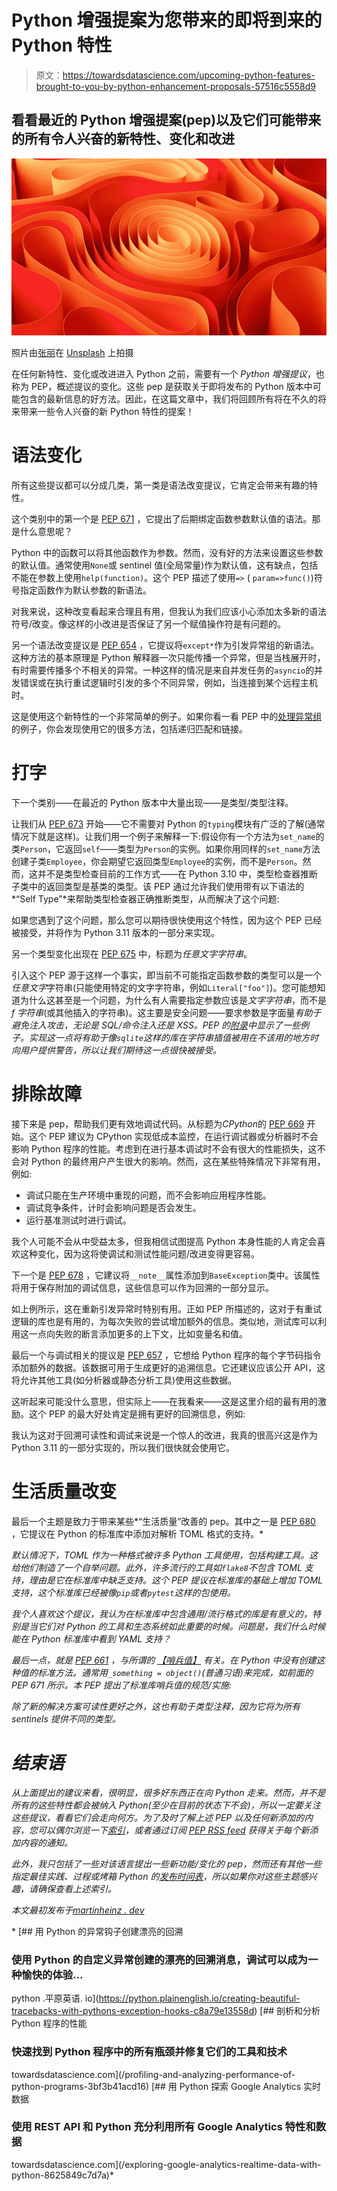 # Python 增强提案为您带来的即将到来的 Python 特性

> 原文：<https://towardsdatascience.com/upcoming-python-features-brought-to-you-by-python-enhancement-proposals-57516c5558d9>

## 看看最近的 Python 增强提案(pep)以及它们可能带来的所有令人兴奋的新特性、变化和改进

![](img/058c82ba79170bfc40ee57b69454c43a.png)

照片由[张丽](https://unsplash.com/@sunx?utm_source=unsplash&utm_medium=referral&utm_content=creditCopyText)在 [Unsplash](https://unsplash.com/?utm_source=unsplash&utm_medium=referral&utm_content=creditCopyText) 上拍摄

在任何新特性、变化或改进进入 Python 之前，需要有一个 *Python 增强提议*，也称为 PEP，概述提议的变化。这些 pep 是获取关于即将发布的 Python 版本中可能包含的最新信息的好方法。因此，在这篇文章中，我们将回顾所有将在不久的将来带来一些令人兴奋的新 Python 特性的提案！

# 语法变化

所有这些提议都可以分成几类，第一类是语法改变提议，它肯定会带来有趣的特性。

这个类别中的第一个是 [PEP 671](https://www.python.org/dev/peps/pep-0671/) ，它提出了后期绑定函数参数默认值的语法。那是什么意思呢？

Python 中的函数可以将其他函数作为参数。然而，没有好的方法来设置这些参数的默认值。通常使用`None`或 sentinel 值(全局常量)作为默认值，这有缺点，包括不能在参数上使用`help(function)`。这个 PEP 描述了使用`=>` ( `param=>func()`)符号指定函数作为默认参数的新语法。

对我来说，这种改变看起来合理且有用，但我认为我们应该小心添加太多新的语法符号/改变。像这样的小改进是否保证了另一个赋值操作符是有问题的。

另一个语法改变提议是 [PEP 654](https://python.org/dev/peps/pep-0654/) ，它提议将`except*`作为引发异常组的新语法。这种方法的基本原理是 Python 解释器一次只能传播一个异常，但是当栈展开时，有时需要传播多个不相关的异常。一种这样的情况是来自并发任务的`asyncio`的并发错误或在执行重试逻辑时引发的多个不同异常，例如，当连接到某个远程主机时。

这是使用这个新特性的一个非常简单的例子。如果你看一看 PEP 中的[处理异常组](https://www.python.org/dev/peps/pep-0654/#id38)的例子，你会发现使用它的很多方法，包括递归匹配和链接。

# 打字

下一个类别——在最近的 Python 版本中大量出现——是类型/类型注释。

让我们从 [PEP 673](https://www.python.org/dev/peps/pep-0673/) 开始——它不需要对 Python 的`typing`模块有广泛的了解(通常情况下就是这样)。让我们用一个例子来解释一下:假设你有一个方法为`set_name`的类`Person`，它返回`self`——类型为`Person`的实例。如果你用同样的`set_name`方法创建子类`Employee`，你会期望它返回类型`Employee`的实例，而不是`Person`。然而，这并不是类型检查目前的工作方式——在 Python 3.10 中，类型检查器推断子类中的返回类型是基类的类型。该 PEP 通过允许我们使用带有以下语法的*“Self Type”*来帮助类型检查器正确推断类型，从而解决了这个问题:

如果您遇到了这个问题，那么您可以期待很快使用这个特性，因为这个 PEP 已经被接受，并将作为 Python 3.11 版本的一部分来实现。

另一个类型变化出现在 [PEP 675](https://www.python.org/dev/peps/pep-0675/) 中，标题为*任意文字字符串*。

引入这个 PEP 源于这样一个事实，即当前不可能指定函数参数的类型可以是一个*任意文字*字符串(只能使用特定的文字字符串，例如`Literal["foo"]`)。您可能想知道为什么这甚至是一个问题，为什么有人需要指定参数应该是*文字字符串*，而不是 *f 字符串*(或其他插入的字符串)。这主要是安全问题——要求参数是字面量*有助于避免注入攻击，无论是 SQL/命令注入还是 XSS。PEP 的[附录](https://www.python.org/dev/peps/pep-0675/#appendix-a-other-uses)中显示了一些例子。实现这一点将有助于像`sqlite`这样的库在字符串插值被用在不该用的地方时向用户提供警告，所以让我们期待这一点很快被接受。*

# 排除故障

接下来是 pep，帮助我们更有效地调试代码。从标题为*CPython*的 [PEP 669](https://www.python.org/dev/peps/pep-0669/) 开始。这个 PEP 建议为 CPython 实现低成本监控，在运行调试器或分析器时不会影响 Python 程序的性能。考虑到在进行基本调试时不会有很大的性能损失，这不会对 Python 的最终用户产生很大的影响。然而，这在某些特殊情况下非常有用，例如:

*   调试只能在生产环境中重现的问题，而不会影响应用程序性能。
*   调试竞争条件，计时会影响问题是否会发生。
*   运行基准测试时进行调试。

我个人可能不会从中受益太多，但我相信试图提高 Python 本身性能的人肯定会喜欢这种变化，因为这将使调试和测试性能问题/改进变得更容易。

下一个是 [PEP 678](https://www.python.org/dev/peps/pep-0678/) ，它建议将`__note__`属性添加到`BaseException`类中。该属性将用于保存附加的调试信息，这些信息可以作为回溯的一部分显示。

如上例所示，这在重新引发异常时特别有用。正如 PEP 所描述的，这对于有重试逻辑的库也是有用的，为每次失败的尝试增加额外的信息。类似地，测试库可以利用这一点向失败的断言添加更多的上下文，比如变量名和值。

最后一个与调试相关的提议是 [PEP 657](https://www.python.org/dev/peps/pep-0657/) ，它想给 Python 程序的每个字节码指令添加额外的数据。该数据可用于生成更好的追溯信息。它还建议应该公开 API，这将允许其他工具(如分析器或静态分析工具)使用这些数据。

这听起来可能没什么意思，但实际上——在我看来——这是这里介绍的最有用的激励。这个 PEP 的最大好处肯定是拥有更好的回溯信息，例如:

我认为这对于回溯可读性和调试来说是一个惊人的改进，我真的很高兴这是作为 Python 3.11 的一部分实现的，所以我们很快就会使用它。

# 生活质量改变

最后一个主题是致力于带来某些*“生活质量”改善的 pep。其中之一是 [PEP 680](https://www.python.org/dev/peps/pep-0680/) ，它提议在 Python 的标准库中添加对解析 TOML 格式的支持。*

*默认情况下，TOML 作为一种格式被许多 Python 工具使用，包括构建工具。这给他们制造了一个自举问题。此外，许多流行的工具如`flake8`不包含 TOML 支持，理由是它在标准库中缺乏支持。这个 PEP 提议在标准库的基础上增加 TOML 支持，这个标准库已经被像`pip`或者`pytest`这样的包使用。*

*我个人喜欢这个提议，我认为在标准库中包含通用/流行格式的库是有意义的，特别是当它们对 Python 的工具和生态系统如此重要的时候。问题是，我们什么时候能在 Python 标准库中看到 YAML 支持？*

*最后一点，就是 [PEP 661](https://www.python.org/dev/peps/pep-0661/) ，与所谓的 [*【哨兵值】*](https://python-patterns.guide/python/sentinel-object/#sentinel-value) 有关。在 Python 中没有创建这种值的标准方法。通常用`_something = object()`(普通习语)来完成，如前面的 PEP 671 所示。本 PEP 提出了标准库哨兵值的规范/实施:*

*除了新的解决方案可读性更好之外，这也有助于类型注释，因为它将为所有 sentinels 提供不同的类型。*

# *结束语*

*从上面提出的建议来看，很明显，很多好东西正在向 Python 走来。然而，并不是所有的这些特性都会被纳入 Python(至少在目前的状态下不会)，所以一定要关注这些提议，看看它们会走向何方。为了及时了解上述 PEP 以及任何新添加的内容，您可以偶尔浏览一下[索引](https://www.python.org/dev/peps/#numerical-index)，或者通过订阅 [PEP RSS feed](https://www.python.org/dev/peps/peps.rss/) 获得关于每个新添加内容的通知。*

*此外，我只包括了一些对该语言提出一些新功能/变化的 pep，然而还有其他一些指定最佳实践、过程或烤箱 Python 的[发布时间表](https://www.python.org/dev/peps/pep-0664/)，所以如果你对这些主题感兴趣，请确保查看上述索引。*

**本文最初发布于*[*martinheinz . dev*](https://martinheinz.dev/blog/67?utm_source=medium&utm_medium=referral&utm_campaign=blog_post_67)*

*[](https://python.plainenglish.io/creating-beautiful-tracebacks-with-pythons-exception-hooks-c8a79e13558d) [## 用 Python 的异常钩子创建漂亮的回溯

### 使用 Python 的自定义异常创建的漂亮的回溯消息，调试可以成为一种愉快的体验…

python .平原英语. io](https://python.plainenglish.io/creating-beautiful-tracebacks-with-pythons-exception-hooks-c8a79e13558d) [](/profiling-and-analyzing-performance-of-python-programs-3bf3b41acd16) [## 剖析和分析 Python 程序的性能

### 快速找到 Python 程序中的所有瓶颈并修复它们的工具和技术

towardsdatascience.com](/profiling-and-analyzing-performance-of-python-programs-3bf3b41acd16) [](/exploring-google-analytics-realtime-data-with-python-8625849c7d7a) [## 用 Python 探索 Google Analytics 实时数据

### 使用 REST API 和 Python 充分利用所有 Google Analytics 特性和数据

towardsdatascience.com](/exploring-google-analytics-realtime-data-with-python-8625849c7d7a)*